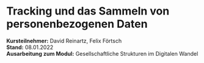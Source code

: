 # Tracking und das Sammeln von personenbezogenen Daten
**Kursteilnehmer:** David Reinartz, Felix Förtsch  
**Stand:** 08.01.2022  
**Ausarbeitung zum Modul:** Gesellschaftliche Strukturen im Digitalen Wandel